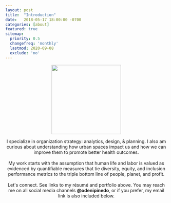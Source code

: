 ```yaml
---
layout: post
title:  "Introduction"
date:   2018-05-17 18:00:00 -0700
categories: [about]
featured: true
sitemap:
  priority: 0.5
  changefreq: 'monthly'
  lastmod: 2020-09-08
  exclude: 'no'
---
```


<p align="center">
  <img src="https://pinedo.org/assets/png/dpinedo_photo.png" height="216" width="216">
</p>

<p align="center">
I specialize in organization strategy: analytics, design, & planning. I also am curious about understanding how urban spaces impact us and how we can improve them to promote better health outcomes.
<br><br>
My work starts with the assumption that human life and labor is valued as evidenced by quantifiable measures that tie diversity, equity, and inclusion performance metrics to the triple bottom line of people, planet, and profit.
<br><br>
Let's connect. See links to my résumé and portfolio above. You may reach me on all social media channels <span style="font-weight:bold">@odenipinedo</span>, or if you prefer, my email link is also included below.
</p>
